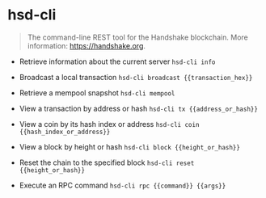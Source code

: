 # hsd-cli
> The command-line REST tool for the Handshake blockchain.
> More information: <https://handshake.org>.

- Retrieve information about the current server
`hsd-cli info`

- Broadcast a local transaction
`hsd-cli broadcast {{transaction_hex}}`

- Retrieve a mempool snapshot
`hsd-cli mempool`

- View a transaction by address or hash
`hsd-cli tx {{address_or_hash}}`

- View a coin by its hash index or address
`hsd-cli coin {{hash_index_or_address}}`

- View a block by height or hash
`hsd-cli block {{height_or_hash}}`

- Reset the chain to the specified block
`hsd-cli reset {{height_or_hash}}`

- Execute an RPC command
`hsd-cli rpc {{command}} {{args}}`
